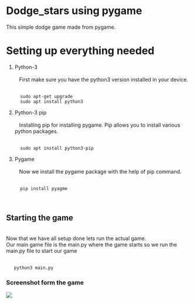 # Dodge_stars using pygame

This simple dodge game made from pygame.

<h1>Setting up everything needed</h1>
<ol>
  <li>Python-3 </li><br>
    &nbsp&nbsp First make sure you have the python3 version installed in your device.<br><br>
  
  ```
    sudo apt-get upgrade
    sudo apt install python3
  ```
  <li>Python-3 pip</li><br>
    &nbsp&nbsp Installing pip for installing pygame. Pip allows you to install various python packages.<br><br>
  
  ```
    sudo apt install python3-pip
  ```
  <li>Pygame </li><br>
    &nbsp&nbsp Now we install the pygame package with the help of pip command.<br><br>
  
  ```
    pip install pyagme
  ```
</ol>
<br>
<h2>Starting the game </h2>
<br>
  Now that we have all setup done lets run the actual game.<br>
  Our main game file is the main.py where the game starts so we run the main.py file to start our game<br><br>

  ```
     python3 main.py
  ```

<h3>Screenshot form the game</h3>
<img src ="https://user-images.githubusercontent.com/72617824/161382382-98d9f0a6-3e34-4352-9e5a-869f72f63fe6.png">



  
